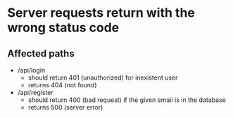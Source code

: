 # Server requests return with the wrong status code

## Affected paths

* /api/login
  * should return 401 (unauthorized) for inexistent user
  * returns 404 (not found)
* /api/register
  * should return 400 (bad request) if the given email is in the database
  * returns 500 (server error)
  